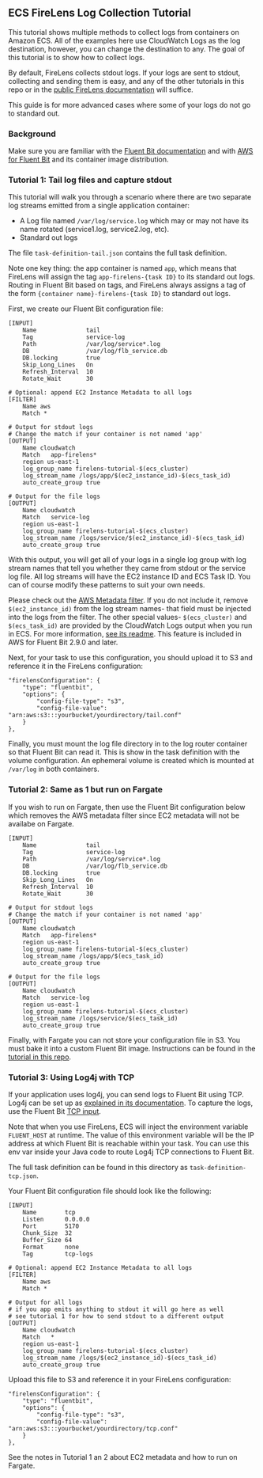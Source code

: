 ## ECS FireLens Log Collection Tutorial

This tutorial shows multiple methods to collect logs from containers on Amazon ECS. All of the examples here use CloudWatch Logs as the log destination, however, you can change the destination to any. The goal of this tutorial is to show how to collect logs.

By default, FireLens collects stdout logs. If your logs are sent to stdout, collecting and sending them is easy, and any of the other tutorials in this repo or in the [public FireLens documentation](https://docs.aws.amazon.com/AmazonECS/latest/developerguide/using_firelens.html) will suffice.

This guide is for more advanced cases where some of your logs do not go to standard out.

### Background

Make sure you are familiar with the [Fluent Bit documentation](https://docs.fluentbit.io/manual/) and with [AWS for Fluent Bit](https://github.com/aws/aws-for-fluent-bit) and its container image distribution.

### Tutorial 1: Tail log files and capture stdout

This tutorial will walk you through a scenario where there are two separate log streams emitted from a single application container:
- A Log file named `/var/log/service.log` which may or may not have its name rotated (service1.log, service2.log, etc).
- Standard out logs

The file `task-definition-tail.json` contains the full task definition.

Note one key thing: the app container is named `app`, which means that FireLens will assign the tag `app-firelens-{task ID}` to its standard out logs. Routing in Fluent Bit based on tags, and FireLens always assigns a tag of the form `{container name}-firelens-{task ID}` to standard out logs.

First, we create our Fluent Bit configuration file:

```
[INPUT]
    Name              tail
    Tag               service-log
    Path              /var/log/service*.log
    DB                /var/log/flb_service.db
    DB.locking        true
    Skip_Long_Lines   On
    Refresh_Interval  10
    Rotate_Wait       30

# Optional: append EC2 Instance Metadata to all logs
[FILTER]
    Name aws
    Match *

# Output for stdout logs
# Change the match if your container is not named 'app'
[OUTPUT]
    Name cloudwatch
    Match   app-firelens*
    region us-east-1
    log_group_name firelens-tutorial-$(ecs_cluster)
    log_stream_name /logs/app/$(ec2_instance_id)-$(ecs_task_id)
    auto_create_group true

# Output for the file logs
[OUTPUT]
    Name cloudwatch
    Match   service-log
    region us-east-1
    log_group_name firelens-tutorial-$(ecs_cluster)
    log_stream_name /logs/service/$(ec2_instance_id)-$(ecs_task_id)
    auto_create_group true
```

With this output, you will get all of your logs in a single log group with log stream names that tell you whether they came from stdout or the service log file. All log streams will have the EC2 instance ID and ECS Task ID. You can of course modify these patterns to suit your own needs.

Please check out the [AWS Metadata filter](https://docs.fluentbit.io/manual/pipeline/filters/aws-metadata). If you do not include it, remove `$(ec2_instance_id)` from the log stream names- that field must be injected into the logs from the filter. The other special values- `$(ecs_cluster)` and `$(ecs_task_id)` are provided by the CloudWatch Logs output when you run in ECS. For more information, [see its readme](https://github.com/aws/amazon-cloudwatch-logs-for-fluent-bit). This feature is included in AWS for Fluent Bit 2.9.0 and later.

Next, for your task to use this configuration, you should upload it to S3 and reference it in the FireLens configuration:
```
"firelensConfiguration": {
	"type": "fluentbit",
	"options": {
		"config-file-type": "s3",
		"config-file-value": "arn:aws:s3:::yourbucket/yourdirectory/tail.conf"
	}
},
```

Finally, you must mount the log file directory in to the log router container so that Fluent Bit can read it. This is show in the task definition with the volume configuration. An ephemeral volume is created which is mounted at `/var/log` in both containers.


### Tutorial 2: Same as 1 but run on Fargate

If you wish to run on Fargate, then use the Fluent Bit configuration below which removes the AWS metadata filter since EC2 metadata will not be availabe on Fargate.

```
[INPUT]
    Name              tail
    Tag               service-log
    Path              /var/log/service*.log
    DB                /var/log/flb_service.db
    DB.locking        true
    Skip_Long_Lines   On
    Refresh_Interval  10
    Rotate_Wait       30

# Output for stdout logs
# Change the match if your container is not named 'app'
[OUTPUT]
    Name cloudwatch
    Match   app-firelens*
    region us-east-1
    log_group_name firelens-tutorial-$(ecs_cluster)
    log_stream_name /logs/app/$(ecs_task_id)
    auto_create_group true

# Output for the file logs
[OUTPUT]
    Name cloudwatch
    Match   service-log
    region us-east-1
    log_group_name firelens-tutorial-$(ecs_cluster)
    log_stream_name /logs/service/$(ecs_task_id)
    auto_create_group true
```

Finally, with Fargate you can not store your configuration file in S3. You must bake it into a custom Fluent Bit image. Instructions can be found in the [tutorial in this repo](https://github.com/aws-samples/amazon-ecs-firelens-examples/tree/mainline/examples/fluent-bit/config-file-type-file).

### Tutorial 3: Using Log4j with TCP

If your application uses log4j, you can send logs to Fluent Bit using TCP. Log4j can be set up as [explained in its documentation](https://logging.apache.org/log4j/2.x/manual/cloud.html). To capture the logs, use the Fluent Bit [TCP input](https://docs.fluentbit.io/manual/pipeline/inputs/tcp).

Note that when you use FireLens, ECS will inject the environment variable `FLUENT_HOST` at runtime. The value of this environment variable will be the IP address at which Fluent Bit is reachable within your task. You can use this env var inside your Java code to route Log4j TCP connections to Fluent Bit.

The full task definition can be found in this directory as `task-definition-tcp.json`.

Your Fluent Bit configuration file should look like the following:

```
[INPUT]
    Name        tcp
    Listen      0.0.0.0
    Port        5170
    Chunk_Size  32
    Buffer_Size 64
    Format      none
    Tag         tcp-logs

# Optional: append EC2 Instance Metadata to all logs
[FILTER]
    Name aws
    Match *

# Output for all logs
# if you app emits anything to stdout it will go here as well
# see tutorial 1 for how to send stdout to a different output
[OUTPUT]
    Name cloudwatch
    Match   *
    region us-east-1
    log_group_name firelens-tutorial-$(ecs_cluster)
    log_stream_name /logs/$(ec2_instance_id)-$(ecs_task_id)
    auto_create_group true
```

Upload this file to S3 and reference it in your FireLens configuration:
```
"firelensConfiguration": {
	"type": "fluentbit",
	"options": {
		"config-file-type": "s3",
		"config-file-value": "arn:aws:s3:::yourbucket/yourdirectory/tcp.conf"
	}
},
```

See the notes in Tutorial 1 an 2 about EC2 metadata and how to run on Fargate.
